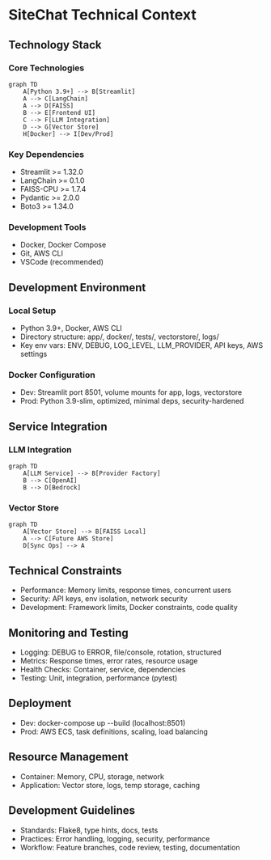 # SiteChat Technical Context

## Technology Stack

### Core Technologies
```mermaid
graph TD
    A[Python 3.9+] --> B[Streamlit]
    A --> C[LangChain]
    A --> D[FAISS]
    B --> E[Frontend UI]
    C --> F[LLM Integration]
    D --> G[Vector Store]
    H[Docker] --> I[Dev/Prod]
```

### Key Dependencies
- Streamlit >= 1.32.0
- LangChain >= 0.1.0
- FAISS-CPU >= 1.7.4
- Pydantic >= 2.0.0
- Boto3 >= 1.34.0

### Development Tools
- Docker, Docker Compose
- Git, AWS CLI
- VSCode (recommended)

## Development Environment

### Local Setup
- Python 3.9+, Docker, AWS CLI
- Directory structure: app/, docker/, tests/, vectorstore/, logs/
- Key env vars: ENV, DEBUG, LOG_LEVEL, LLM_PROVIDER, API keys, AWS settings

### Docker Configuration
- Dev: Streamlit port 8501, volume mounts for app, logs, vectorstore
- Prod: Python 3.9-slim, optimized, minimal deps, security-hardened

## Service Integration

### LLM Integration
```mermaid
graph TD
    A[LLM Service] --> B[Provider Factory]
    B --> C[OpenAI]
    B --> D[Bedrock]
```

### Vector Store
```mermaid
graph TD
    A[Vector Store] --> B[FAISS Local]
    A --> C[Future AWS Store]
    D[Sync Ops] --> A
```

## Technical Constraints
- Performance: Memory limits, response times, concurrent users
- Security: API keys, env isolation, network security
- Development: Framework limits, Docker constraints, code quality

## Monitoring and Testing
- Logging: DEBUG to ERROR, file/console, rotation, structured
- Metrics: Response times, error rates, resource usage
- Health Checks: Container, service, dependencies
- Testing: Unit, integration, performance (pytest)

## Deployment
- Dev: docker-compose up --build (localhost:8501)
- Prod: AWS ECS, task definitions, scaling, load balancing

## Resource Management
- Container: Memory, CPU, storage, network
- Application: Vector store, logs, temp storage, caching

## Development Guidelines
- Standards: Flake8, type hints, docs, tests
- Practices: Error handling, logging, security, performance
- Workflow: Feature branches, code review, testing, documentation
